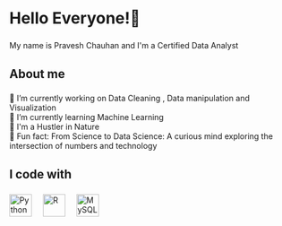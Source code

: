 <h1 align="left">Hello Everyone!👋 </h1>

###

<p align="left">My name is Pravesh Chauhan and I'm a Certified Data Analyst</p>

###

<h2 align="left">About me</h2>

###

<p align="left">🔭 I’m currently working on Data Cleaning , Data manipulation and Visualization<br>🌱 I’m currently learning Machine Learning<br>🎯 I'm a Hustler in Nature<br>🎲 Fun fact: From Science to Data Science: A curious mind exploring the intersection of numbers and technology</p>

###

<h2 align="left">I code with</h2>

###

<div align="left">
  <img src="https://cdn.jsdelivr.net/gh/devicons/devicon/icons/Python/Python-original.svg" height="40" alt="Python"  />
  <img width="12" />
  <img src="https://cdn.jsdelivr.net/gh/devicons/devicon/icons/R/R-original.svg" height="40" alt="R"  />
  <img width="12" />
  <img src="https://cdn.jsdelivr.net/gh/devicons/devicon/icons/MySQL/MySQL.svg" height="40" alt="MySQL"  />
  <img width="12" />
</div>

###
